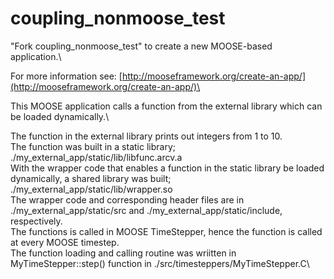 coupling_nonmoose_test
=====

"Fork coupling_nonmoose_test" to create a new MOOSE-based application.\

For more information see: [http://mooseframework.org/create-an-app/](http://mooseframework.org/create-an-app/)\

This MOOSE application calls a function from the external library which can be loaded dynamically.\

The function in the external library prints out integers from 1 to 10.\
The function was built in a static library; ./my_external_app/static/lib/libfunc.arcv.a\
With the wrapper code that enables a function in the static library be loaded dynamically, a shared library was built; ./my_external_app/static/lib/wrapper.so\
The wrapper code and corresponding header files are in ./my_external_app/static/src and ./my_external_app/static/include, respectively.\
The functions is called in MOOSE TimeStepper, hence the function is called at every MOOSE timestep.\
The function loading and calling routine was wriitten in MyTimeStepper::step() function in  ./src/timesteppers/MyTimeStepper.C\



